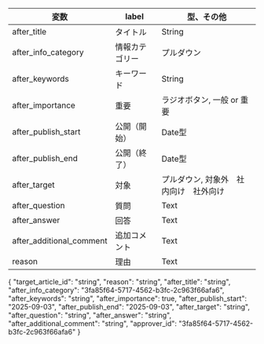 |変数|label|型、その他|
|---|---|---|
|after_title|タイトル|String|
|after_info_category|情報カテゴリー|プルダウン|
|after_keywords|キーワード|String|
|after_importance|重要|ラジオボタン, 一般 or 重要|
|after_publish_start|公開（開始）|Date型|
|after_publish_end|公開（終了）|Date型|
|after_target|対象|プルダウン, 対象外　社内向け　社外向け|
|after_question|質問|Text|
|after_answer|回答|Text|
|after_additional_comment|追加コメント|Text|
|reason|理由|Text|
{
  "target_article_id": "string",
  "reason": "string",
  "after_title": "string",
  "after_info_category": "3fa85f64-5717-4562-b3fc-2c963f66afa6",
  "after_keywords": "string",
  "after_importance": true,
  "after_publish_start": "2025-09-03",
  "after_publish_end": "2025-09-03",
  "after_target": "string",
  "after_question": "string",
  "after_answer": "string",
  "after_additional_comment": "string",
  "approver_id": "3fa85f64-5717-4562-b3fc-2c963f66afa6"
}